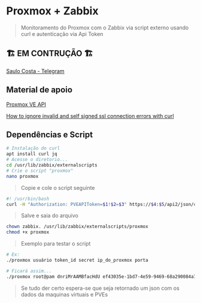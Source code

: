# Proxmox + Zabbix

> Monitoramento do Proxmox com o Zabbix via script externo usando curl e autenticação via Api Token

## 🏗️ EM CONTRUÇÃO 🏗️

[Saulo Costa - Telegram](https://t.me/saulos2costa)

## Material de apoio

[Proxmox VE API](https://pve.proxmox.com/wiki/Proxmox_VE_API#API_URL)

[How to ignore invalid and self signed ssl connection errors with curl](https://www.cyberciti.biz/faq/how-to-curl-ignore-ssl-certificate-warnings-command-option/)

## Dependências e Script

```sh
# Instalação do curl
apt install curl jq
# Acesse o diretorio...
cd /usr/lib/zabbix/externalscripts
# Crie o script "proxmox"
nano proxmox
```

> Copie e cole o script seguinte

```sh
#! /usr/bin/bash
curl -H "Authorization: PVEAPIToken=$1!$2=$3" https://$4:$5/api2/json/cluster/resources/ -k --silent
```

> Salve e saia do arquivo

```sh
chown zabbix. /usr/lib/zabbix/externalscripts/proxmox
chmod +x proxmox
```

> Exemplo para testar o script

```sh
# Ex:
./proxmox usuário token_id secret ip_do_proxmox porta

# Ficará assim...
./proxmox root@pam dnriMrAAMBfacHdU ef43035e-1bd7-4e59-9469-68a290084a7d 172.33.255.2 8006
```

> Se tudo der certo espera-se que seja retornado um json com os dados da maquinas virtuais e PVEs
